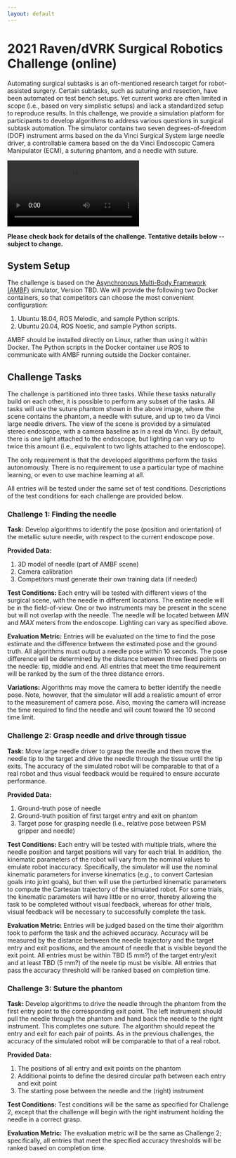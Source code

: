 ```yaml
---
layout: default
---
```


# 2021 Raven/dVRK Surgical Robotics Challenge (online)

Automating surgical subtasks is an oft-mentioned research target for robot-assisted surgery. Certain subtasks, such as
suturing and resection, have been automated on test bench setups. Yet current works are often limited in scope
(i.e., based on very simplistic setups) and lack a standardized setup to reproduce results. In this challenge, we provide
a simulation platform for participants to develop algorithms to address various questions in surgical subtask
automation. The simulator contains two seven degrees-of-freedom (DOF) instrument arms based on the da Vinci Surgical
System large needle driver, a controllable camera based on the da Vinci Endoscopic Camera Manipulator (ECM), a suturing
phantom, and a needle with suture.

![Sample Surgical Scene](/surgical-robotics-challenge/figure_eight.mp4)

**Please check back for details of the challenge. Tentative details below -- subject to change.**

## System Setup

The challenge is based on the [Asynchronous Multi-Body Framework (AMBF)](https://github.com/WPI-AIM/ambf)
simulator, Version TBD. We will provide the following two Docker containers, so that competitors can choose
the most convenient configuration:
1. Ubuntu 18.04, ROS Melodic, and sample Python scripts.
2. Ubuntu 20.04, ROS Noetic, and sample Python scripts.

AMBF should be installed directly on Linux, rather than using it within Docker.
The Python scripts in the Docker container use ROS to communicate with AMBF running outside the Docker container.

## Challenge Tasks

The challenge is partitioned into three tasks. While these tasks naturally build on each other, it is possible to perform any subset of the tasks. All tasks will use the suture phantom shown in the above image, where the scene contains the phantom, a needle with suture, and up to two da Vinci large needle drivers. The view of the scene is provided by a simulated stereo endoscope, with a camera baseline as in a real da Vinci. By default, there is one light attached to the endoscope, but lighting can vary up to twice this amount (i.e., equivalent to two lights attached to the endoscope).

The only requirement is that the developed algorithms perform the tasks autonomously. There is no requirement to use a particular type of machine learning, or even to use machine learning at all.

All entries will be tested under the same set of test conditions. Descriptions of the test conditions for each challenge are provided below.

### Challenge 1: Finding the needle

**Task:** Develop algorithms to identify the pose (position and orientation) of the metallic suture needle, with respect to the current endoscope pose.

**Provided Data:**
1. 3D model of needle (part of AMBF scene)
2. Camera calibration
3. Competitors must generate their own training data (if needed)

**Test Conditions:** Each entry will be tested with different views of the surgical scene, with the needle in different locations. The entire needle will be in the field-of-view. One or two instruments may be present in the scene but will not overlap with the needle. The needle will be located between *MIN* and *MAX* meters from the endoscope. Lighting can vary as specified above.

**Evaluation Metric:** Entries will be evaluated on the time to find the pose estimate and the difference between the estimated pose and the ground truth. All algorithms must output a needle pose within 10 seconds. The pose difference will be determined by the distance between three fixed points on the needle: tip, middle and end. All entries that meet the time requirement will be ranked by the sum of the three distance errors.

**Variations:** Algorithms may move the camera to better identify the needle pose. Note, however, that the simulator will add a realistic amount of error to the measurement of camera pose. Also, moving the camera will increase the time required to find the needle and will count toward the 10 second time limit.

### Challenge 2: Grasp needle and drive through tissue

**Task:** Move large needle driver to grasp the needle and then move the needle tip to the target and drive the needle through the tissue until the tip exits. The accuracy of the simulated robot will be comparable to that of a real robot and thus visual feedback would be required to ensure accurate performance.

**Provided Data:**
1. Ground-truth pose of needle
2. Ground-truth position of first target entry and exit on phantom
3. Target pose for grasping needle (i.e., relative pose between PSM gripper and needle)

**Test Conditions:** Each entry will be tested with multiple trials, where the needle position and target positions will vary for each trial. In addition, the kinematic parameters of the robot will vary from the nominal values to emulate robot inaccuracy. Specifically, the simulator will use the nominal kinematic parameters for inverse kinematics (e.g., to convert Cartesian goals into joint goals), but then will use the perturbed kinematic parameters to compute the Cartesian trajectory of the simulated robot. For some trials, the kinematic parameters will have little or no error, thereby allowing the task to be completed without visual feedback, whereas for other trials, visual feedback will be necessary to successfully complete the task.

**Evaluation Metric:** Entries will be judged based on the time their algorithm took to perform the task and the achieved accuracy. Accuracy will be measured by the distance between the needle trajectory and the target entry and exit positions, and the amount of needle that is visible beyond the exit point. All entries must be within TBD (5 mm?) of the target entry/exit and at least TBD (5 mm?) of the neele tip must be visible. All entries that pass the accuracy threshold will be ranked based on completion time.

### Challenge 3: Suture the phantom

**Task:** Develop algorithms to drive the needle through the phantom from the first entry point to the corresponding exit point. The left instrument should pull the needle through the phantom and hand back the needle to the right instrument. This completes one suture. The algorithm should repeat the entry and exit for each pair of points.
As in the previous challenges, the accuracy of the simulated robot will be comparable to that of a real robot.

**Provided Data:**
1. The positions of all entry and exit points on the phantom
2. Additional points to define the desired circular path between each entry and exit point
3. The starting pose between the needle and the (right) instrument

**Test Conditions:** Test conditions will be the same as specified for Challenge 2, except that the challenge will begin with the right instrument holding the needle in a correct grasp.

**Evaluation Metric:** The evaluation metric will be the same as Challenge 2; specifically, all entries that meet the specified accuracy thresholds will be ranked based on completion time.
